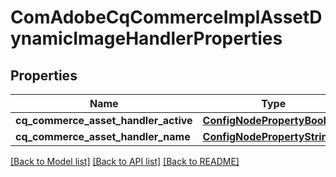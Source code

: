 # ComAdobeCqCommerceImplAssetDynamicImageHandlerProperties

## Properties
Name | Type | Description | Notes
------------ | ------------- | ------------- | -------------
**cq_commerce_asset_handler_active** | [**ConfigNodePropertyBoolean**](ConfigNodePropertyBoolean.md) |  | [optional] 
**cq_commerce_asset_handler_name** | [**ConfigNodePropertyString**](ConfigNodePropertyString.md) |  | [optional] 

[[Back to Model list]](../README.md#documentation-for-models) [[Back to API list]](../README.md#documentation-for-api-endpoints) [[Back to README]](../README.md)


